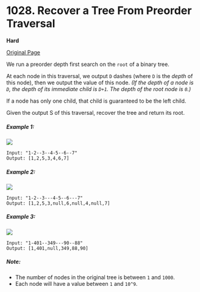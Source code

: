# 1028. Recover a Tree From Preorder Traversal

**Hard**

[Original Page](https://leetcode.com/problems/recover-a-tree-from-preorder-traversal/)

We run a preorder depth first search on the `root` of a binary tree.

At each node in this traversal, we output `D` dashes (where `D` is the _depth_ of this node), then we output the value of this node.  _(If the depth of a node is `D`, the depth of its immediate child is `D+1`. The depth of the root node is `0`.)_

If a node has only one child, that child is guaranteed to be the left child.

Given the output S of this traversal, recover the tree and return its root.

##### Example 1:
![](https://assets.leetcode.com/uploads/2019/04/08/recover-a-tree-from-preorder-traversal.png)
```
Input: "1-2--3--4-5--6--7"
Output: [1,2,5,3,4,6,7]
```

##### Example 2:
![](https://assets.leetcode.com/uploads/2019/04/11/screen-shot-2019-04-10-at-114101-pm.png)
```
Input: "1-2--3---4-5--6---7"
Output: [1,2,5,3,null,6,null,4,null,7]
```

##### Example 3:
![](https://assets.leetcode.com/uploads/2019/04/11/screen-shot-2019-04-10-at-114955-pm.png)
```
Input: "1-401--349---90--88"
Output: [1,401,null,349,88,90]
```

##### Note:
- The number of nodes in the original tree is between `1` and `1000`.
- Each node will have a value between `1` and `10^9`.
